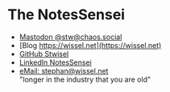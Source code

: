 # The NotesSensei

- [Mastodon @stw@chaos.social](https://chaos.social/@stw)
- [Blog https://wissel.net](https://wissel.net)
- [GitHub Stwisel](https://github.com/Stwissel)
- [LinkedIn NotesSensei](https://www.linkedin.com/in/notessensei/)
- [eMail: stephan@wissel.net](mailto:stephan@wissel.net)
  <br />
  "longer in the industry that you are old"

